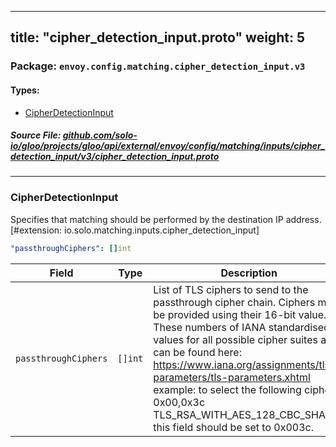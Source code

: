 
---
title: "cipher_detection_input.proto"
weight: 5
---

<!-- Code generated by solo-kit. DO NOT EDIT. -->


### Package: `envoy.config.matching.cipher_detection_input.v3` 
#### Types:


- [CipherDetectionInput](#cipherdetectioninput)
  



##### Source File: [github.com/solo-io/gloo/projects/gloo/api/external/envoy/config/matching/inputs/cipher_detection_input/v3/cipher_detection_input.proto](https://github.com/solo-io/gloo/blob/main/projects/gloo/api/external/envoy/config/matching/inputs/cipher_detection_input/v3/cipher_detection_input.proto)





---
### CipherDetectionInput

 
Specifies that matching should be performed by the destination IP address.
[#extension: io.solo.matching.inputs.cipher_detection_input]

```yaml
"passthroughCiphers": []int

```

| Field | Type | Description |
| ----- | ---- | ----------- | 
| `passthroughCiphers` | `[]int` | List of TLS ciphers to send to the passthrough cipher chain. Ciphers must be provided using their 16-bit value. These numbers of IANA standardised values for all possible cipher suites and can be found here: https://www.iana.org/assignments/tls-parameters/tls-parameters.xhtml example: to select the following cipher 0x00,0x3c TLS_RSA_WITH_AES_128_CBC_SHA256 this field should be set to 0x003c. |





<!-- Start of HubSpot Embed Code -->
<script type="text/javascript" id="hs-script-loader" async defer src="//js.hs-scripts.com/5130874.js"></script>
<!-- End of HubSpot Embed Code -->
